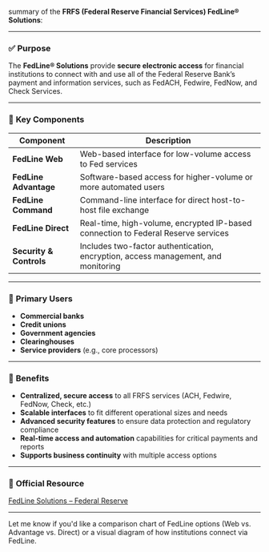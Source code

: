 summary of the **FRFS (Federal Reserve Financial Services) FedLine® Solutions**:

---

### ✅ **Purpose**

The **FedLine® Solutions** provide **secure electronic access** for financial institutions to connect with and use all of the Federal Reserve Bank’s payment and information services, such as FedACH, Fedwire, FedNow, and Check Services.

---

### 🧩 **Key Components**

| **Component**           | **Description**                                                                   |
| ----------------------- | --------------------------------------------------------------------------------- |
| **FedLine Web**         | Web-based interface for low-volume access to Fed services                         |
| **FedLine Advantage**   | Software-based access for higher-volume or more automated users                   |
| **FedLine Command**     | Command-line interface for direct host-to-host file exchange                      |
| **FedLine Direct**      | Real-time, high-volume, encrypted IP-based connection to Federal Reserve services |
| **Security & Controls** | Includes two-factor authentication, encryption, access management, and monitoring |

---

### 👥 **Primary Users**

* **Commercial banks**
* **Credit unions**
* **Government agencies**
* **Clearinghouses**
* **Service providers** (e.g., core processors)

---

### 🌟 **Benefits**

* **Centralized, secure access** to all FRFS services (ACH, Fedwire, FedNow, Check, etc.)
* **Scalable interfaces** to fit different operational sizes and needs
* **Advanced security features** to ensure data protection and regulatory compliance
* **Real-time access and automation** capabilities for critical payments and reports
* **Supports business continuity** with multiple access options

---

### 🔗 **Official Resource**

[FedLine Solutions – Federal Reserve](https://www.frbservices.org/resources/fedline-solutions/index.html)

---

Let me know if you'd like a comparison chart of FedLine options (Web vs. Advantage vs. Direct) or a visual diagram of how institutions connect via FedLine.


 

